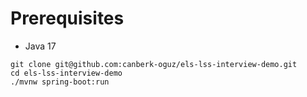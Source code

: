 # Prerequisites
- Java 17

```
git clone git@github.com:canberk-oguz/els-lss-interview-demo.git
cd els-lss-interview-demo
./mvnw spring-boot:run
```
